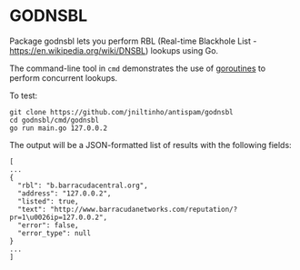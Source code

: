 # GODNSBL

Package godnsbl lets you perform RBL (Real-time Blackhole List - https://en.wikipedia.org/wiki/DNSBL)
lookups using Go.

The command-line tool in `cmd` demonstrates the use of [goroutines](https://tour.golang.org/concurrency/1) to perform concurrent lookups.

To test:

```
git clone https://github.com/jniltinho/antispam/godnsbl
cd godnsbl/cmd/godnsbl
go run main.go 127.0.0.2
```

The output will be a JSON-formatted list of results with the following fields:

```
[
...
{
  "rbl": "b.barracudacentral.org",
  "address": "127.0.0.2",
  "listed": true,
  "text": "http://www.barracudanetworks.com/reputation/?pr=1\u0026ip=127.0.0.2",
  "error": false,
  "error_type": null
}
...
]
```
